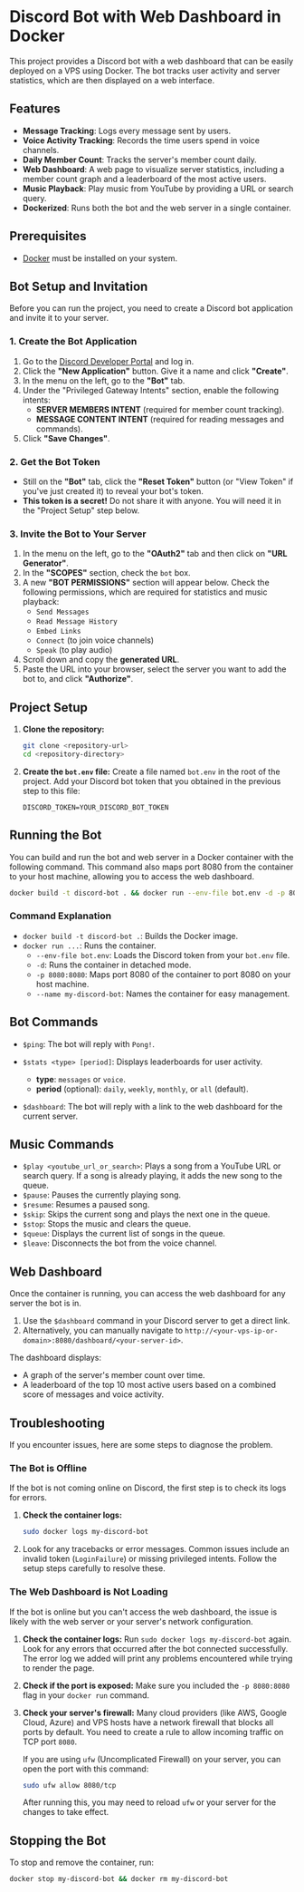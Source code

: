 # Discord Bot with Web Dashboard in Docker

This project provides a Discord bot with a web dashboard that can be easily deployed on a VPS using Docker. The bot tracks user activity and server statistics, which are then displayed on a web interface.

## Features

-   **Message Tracking**: Logs every message sent by users.
-   **Voice Activity Tracking**: Records the time users spend in voice channels.
-   **Daily Member Count**: Tracks the server's member count daily.
-   **Web Dashboard**: A web page to visualize server statistics, including a member count graph and a leaderboard of the most active users.
-   **Music Playback**: Play music from YouTube by providing a URL or search query.
-   **Dockerized**: Runs both the bot and the web server in a single container.

## Prerequisites

-   [Docker](https://docs.docker.com/get-docker/) must be installed on your system.

## Bot Setup and Invitation

Before you can run the project, you need to create a Discord bot application and invite it to your server.

### 1. Create the Bot Application
1.  Go to the [Discord Developer Portal](https://discord.com/developers/applications) and log in.
2.  Click the **"New Application"** button. Give it a name and click **"Create"**.
3.  In the menu on the left, go to the **"Bot"** tab.
4.  Under the "Privileged Gateway Intents" section, enable the following intents:
    -   **SERVER MEMBERS INTENT** (required for member count tracking).
    -   **MESSAGE CONTENT INTENT** (required for reading messages and commands).
5.  Click **"Save Changes"**.

### 2. Get the Bot Token
-   Still on the **"Bot"** tab, click the **"Reset Token"** button (or "View Token" if you've just created it) to reveal your bot's token.
-   **This token is a secret!** Do not share it with anyone. You will need it in the "Project Setup" step below.

### 3. Invite the Bot to Your Server
1.  In the menu on the left, go to the **"OAuth2"** tab and then click on **"URL Generator"**.
2.  In the **"SCOPES"** section, check the `bot` box.
3.  A new **"BOT PERMISSIONS"** section will appear below. Check the following permissions, which are required for statistics and music playback:
    -   `Send Messages`
    -   `Read Message History`
    -   `Embed Links`
    -   `Connect` (to join voice channels)
    -   `Speak` (to play audio)
4.  Scroll down and copy the **generated URL**.
5.  Paste the URL into your browser, select the server you want to add the bot to, and click **"Authorize"**.

## Project Setup

1.  **Clone the repository:**
    ```bash
    git clone <repository-url>
    cd <repository-directory>
    ```
2.  **Create the `bot.env` file:**
    Create a file named `bot.env` in the root of the project. Add your Discord bot token that you obtained in the previous step to this file:
    ```
    DISCORD_TOKEN=YOUR_DISCORD_BOT_TOKEN
    ```

## Running the Bot

You can build and run the bot and web server in a Docker container with the following command. This command also maps port 8080 from the container to your host machine, allowing you to access the web dashboard.

```bash
docker build -t discord-bot . && docker run --env-file bot.env -d -p 8080:8080 --name my-discord-bot discord-bot
```

### Command Explanation

-   `docker build -t discord-bot .`: Builds the Docker image.
-   `docker run ...`: Runs the container.
    -   `--env-file bot.env`: Loads the Discord token from your `bot.env` file.
    -   `-d`: Runs the container in detached mode.
    -   `-p 8080:8080`: Maps port 8080 of the container to port 8080 on your host machine.
    -   `--name my-discord-bot`: Names the container for easy management.

## Bot Commands

-   `$ping`: The bot will reply with `Pong!`.

-   `$stats <type> [period]`: Displays leaderboards for user activity.
    -   **type**: `messages` or `voice`.
    -   **period** (optional): `daily`, `weekly`, `monthly`, or `all` (default).

-   `$dashboard`: The bot will reply with a link to the web dashboard for the current server.

## Music Commands

-   `$play <youtube_url_or_search>`: Plays a song from a YouTube URL or search query. If a song is already playing, it adds the new song to the queue.
-   `$pause`: Pauses the currently playing song.
-   `$resume`: Resumes a paused song.
-   `$skip`: Skips the current song and plays the next one in the queue.
-   `$stop`: Stops the music and clears the queue.
-   `$queue`: Displays the current list of songs in the queue.
-   `$leave`: Disconnects the bot from the voice channel.

## Web Dashboard

Once the container is running, you can access the web dashboard for any server the bot is in.

1.  Use the `$dashboard` command in your Discord server to get a direct link.
2.  Alternatively, you can manually navigate to `http://<your-vps-ip-or-domain>:8080/dashboard/<your-server-id>`.

The dashboard displays:
-   A graph of the server's member count over time.
-   A leaderboard of the top 10 most active users based on a combined score of messages and voice activity.

## Troubleshooting

If you encounter issues, here are some steps to diagnose the problem.

### The Bot is Offline
If the bot is not coming online on Discord, the first step is to check its logs for errors.

1.  **Check the container logs:**
    ```bash
    sudo docker logs my-discord-bot
    ```
2.  Look for any tracebacks or error messages. Common issues include an invalid token (`LoginFailure`) or missing privileged intents. Follow the setup steps carefully to resolve these.

### The Web Dashboard is Not Loading
If the bot is online but you can't access the web dashboard, the issue is likely with the web server or your server's network configuration.

1.  **Check the container logs:**
    Run `sudo docker logs my-discord-bot` again. Look for any errors that occurred after the bot connected successfully. The error log we added will print any problems encountered while trying to render the page.

2.  **Check if the port is exposed:**
    Make sure you included the `-p 8080:8080` flag in your `docker run` command.

3.  **Check your server's firewall:**
    Many cloud providers (like AWS, Google Cloud, Azure) and VPS hosts have a network firewall that blocks all ports by default. You need to create a rule to allow incoming traffic on TCP port `8080`.

    If you are using `ufw` (Uncomplicated Firewall) on your server, you can open the port with this command:
    ```bash
    sudo ufw allow 8080/tcp
    ```
    After running this, you may need to reload `ufw` or your server for the changes to take effect.

## Stopping the Bot

To stop and remove the container, run:

```bash
docker stop my-discord-bot && docker rm my-discord-bot
```